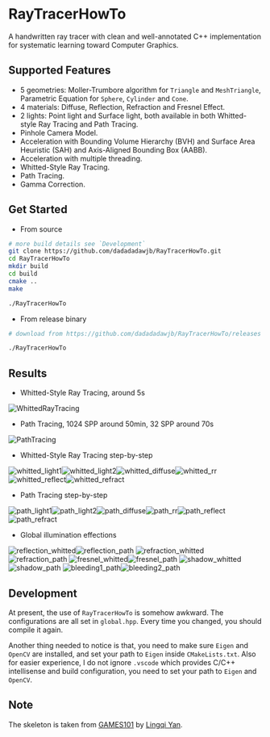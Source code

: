 # RayTracerHowTo
A handwritten ray tracer with clean and well-annotated C++ implementation for systematic learning toward Computer Graphics.

## Supported Features
* 5 geometries: Moller-Trumbore algorithm for `Triangle` and `MeshTriangle`, Parametric Equation for `Sphere`, `Cylinder` and `Cone`.
* 4 materials: Diffuse, Reflection, Refraction and Fresnel Effect.
* 2 lights: Point light and Surface light, both available in both Whitted-style Ray Tracing and Path Tracing.
* Pinhole Camera Model.
* Acceleration with Bounding Volume Hierarchy (BVH) and Surface Area Heuristic (SAH) and Axis-Aligned Bounding Box (AABB).
* Acceleration with multiple threading.
* Whitted-Style Ray Tracing.
* Path Tracing.
* Gamma Correction.

## Get Started
* From source
```bash
# more build details see `Development`
git clone https://github.com/dadadadawjb/RayTracerHowTo.git
cd RayTracerHowTo
mkdir build
cd build
cmake ..
make

./RayTracerHowTo
```

* From release binary
```bash
# download from https://github.com/dadadadawjb/RayTracerHowTo/releases as `RayTracerHowTo`

./RayTracerHowTo
```

## Results
* Whitted-Style Ray Tracing, around 5s

![WhittedRayTracing](results/output_whitted.png)

* Path Tracing, 1024 SPP around 50min, 32 SPP around 70s

![PathTracing](results/output_path.png)

* Whitted-Style Ray Tracing step-by-step

![whitted_light1](results/output_whitted_light1.png)![whitted_light2](results/output_whitted_light2.png)![whitted_diffuse](results/output_whitted_diffuse.png)![whitted_rr](results/output_whitted_rr.png)![whitted_reflect](results/output_whitted_reflect.png)![whitted_refract](results/output_whitted_refract.png)

* Path Tracing step-by-step

![path_light1](results/output_path_light1.png)![path_light2](results/output_path_light2.png)![path_diffuse](results/output_path_diffuse.png)![path_rr](results/output_path_rr.png)![path_reflect](results/output_path_reflect.png)![path_refract](results/output_path_refract.png)

* Global illumination effections

![reflection_whitted](results/reflection_whitted.png)![reflection_path](results/reflection_path.jpg)
![refraction_whitted](results/refraction_whitted.png)![refraction_path](results/refraction_path.jpg)
![fresnel_whitted](results/fresnel_whitted.png)![fresnel_path](results/fresnel_path.jpg)
![shadow_whitted](results/shadow_whitted.png)![shadow_path](results/shadow_path.jpg)
![bleeding1_path](results/bleeding1_path.jpg)![bleeding2_path](results/bleeding2_path.jpg)

## Development
At present, the use of `RayTracerHowTo` is somehow awkward.
The configurations are all set in `global.hpp`.
Every time you changed, you should compile it again.

Another thing needed to notice is that, 
you need to make sure `Eigen` and `OpenCV` are installed, 
and set your path to `Eigen` inside `CMakeLists.txt`.
Also for easier experience, I do not ignore `.vscode` which provides C/C++ intellisense and build configuration, 
you need to set your path to `Eigen` and `OpenCV`.

## Note
The skeleton is taken from [GAMES101](https://sites.cs.ucsb.edu/~lingqi/teaching/games101.html) by [Lingqi Yan](https://sites.cs.ucsb.edu/~lingqi/).
